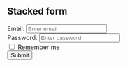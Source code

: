 <!DOCTYPE html>
<html lang="en">
<head>
  <title>Bootstrap Example</title>
  <meta charset="utf-8">
  <meta name="viewport" content="width=device-width, initial-scale=1">
  <link rel="stylesheet" href="https://maxcdn.bootstrapcdn.com/bootstrap/4.1.0/css/bootstrap.min.css">
  <script src="https://ajax.googleapis.com/ajax/libs/jquery/3.3.1/jquery.min.js"></script>
  <script src="https://cdnjs.cloudflare.com/ajax/libs/popper.js/1.14.0/umd/popper.min.js"></script>
  <script src="https://maxcdn.bootstrapcdn.com/bootstrap/4.1.0/js/bootstrap.min.js"></script>
</head>
<body>

<div class="container">
  <h2>Stacked form</h2>
  <form action="/action_page.php">
    <div class="form-group">
      <label for="email">Email:</label>
      <input type="email" class="form-control" id="email" placeholder="Enter email" name="email">
    </div>
    <div class="form-group">
      <label for="pwd">Password:</label>
      <input type="password" class="form-control" id="pwd" placeholder="Enter password" name="pswd">
    </div>
    <div class="form-group form-check">
      <label class="form-check-label">
        <input class="form-check-input" type="checkbox" name="remember"> Remember me
      </label>
    </div>
    <button type="submit" class="btn btn-primary">Submit</button>
  </form>
</div>

</body>
</html>
